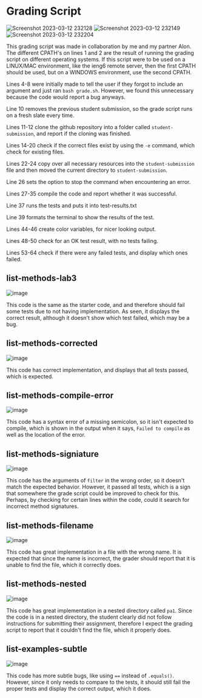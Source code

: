 # Grading Script

![Screenshot 2023-03-12 232128](https://user-images.githubusercontent.com/110417453/224623179-b39d635e-4bc5-49a5-9c8a-05b815e4633f.png)
![Screenshot 2023-03-12 232149](https://user-images.githubusercontent.com/110417453/224623351-530cb9fe-7af1-4fd9-8acf-1435dc2235ec.png)
![Screenshot 2023-03-12 232204](https://user-images.githubusercontent.com/110417453/224623410-d3d8a1da-44cb-4f0d-ac69-71f619cfa0a7.png)

This grading script was made in collaboration by me and my partner Alon. The different CPATH's on lines 1 and 2 are the result of running the grading script on different operating systems. If this script were to be used on a LINUX/MAC environment, like the ieng6 remote server, then the first CPATH should be used, but on a WINDOWS environment, use the second CPATH. 

Lines 4-8 were initially made to tell the user if they forgot to include an argument and just ran `bash grade.sh`. However, we found this unnecessary because the code would report a bug anyways.

Line 10 removes the previous student submission, so the grade script runs on a fresh slate every time.

Lines 11-12 clone the github repository into a folder called `student-submission`, and report if the cloning was finished.

Lines 14-20 check if the correct files exist by using the `-e` command, which check for existing files.

Lines 22-24 copy over all necessary resources into the `student-submission` file and then moved the current directory to `student-submission`.

Line 26 sets the option to stop the command when encountering an error.

Lines 27-35 compile the code and report whether it was successful.

Line 37 runs the tests and puts it into test-results.txt

Line 39 formats the terminal to show the results of the test.

Lines 44-46 create color variables, for nicer looking output.

Lines 48-50 check for an OK test result, with no tests failing.

Lines 53-64 check if there were any failed tests, and display which ones failed.

## list-methods-lab3

![image](https://user-images.githubusercontent.com/110417453/224623603-5d701e85-5ff6-4668-a042-cac4a74a456f.png)

This code is the same as the starter code, and and therefore should fail some tests due to not having implementation. As seen, it displays the correct result, although it doesn't show which test failed, which may be a bug.

## list-methods-corrected

![image](https://user-images.githubusercontent.com/110417453/224623785-54e38c69-2d40-4e6d-b601-871721c51b35.png)

This code has correct implementation, and displays that all tests passed, which is expected.

## list-methods-compile-error

![image](https://user-images.githubusercontent.com/110417453/224623904-a58a4147-f1c3-4e07-970c-cf9519da3af8.png)

This code has a syntax error of a missing semicolon, so it isn't expected to compile, which is shown in the output when it says, `Failed to compile` as well as the location of the error.

## list-methods-signiature

![image](https://user-images.githubusercontent.com/110417453/224624068-fff31a66-28d2-4edf-bfc0-fcd5d1aaf004.png)

This code has the arguments of `filter` in the wrong order, so it doesn't match the expected behavior. However, it passed all tests, which is a sign that somewhere the grade script could be improved to check for this. Perhaps, by checking for certain lines within the code, could it search for incorrect method signatures.

## list-methods-filename

![image](https://user-images.githubusercontent.com/110417453/224624144-c86fe5ea-447b-4d18-b73d-abc3a6127511.png)

This code has great implementation in a file with the wrong name. It is expected that since the name is incorrect, the grader should report that it is unable to find the file, which it correctly does.

## list-methods-nested

![image](https://user-images.githubusercontent.com/110417453/224624228-a48b8243-8be9-43db-ae6a-e24721ef180a.png)

This code has great implementation in a nested directory called `pa1`. Since the code is in a nested directory, the student clearly did not follow instructions for submitting their assignment, therefore I expect the grading script to report that it couldn't find the file, which it properly does.

## list-examples-subtle

![image](https://user-images.githubusercontent.com/110417453/224624327-afc9566b-00b0-4d8b-98e1-8fdb85e48531.png)

This code has more subtle bugs, like using `==` instead of `.equals()`. However, since it only needs to compare to the tests, it should still fail the proper tests and display the correct output, which it does.

